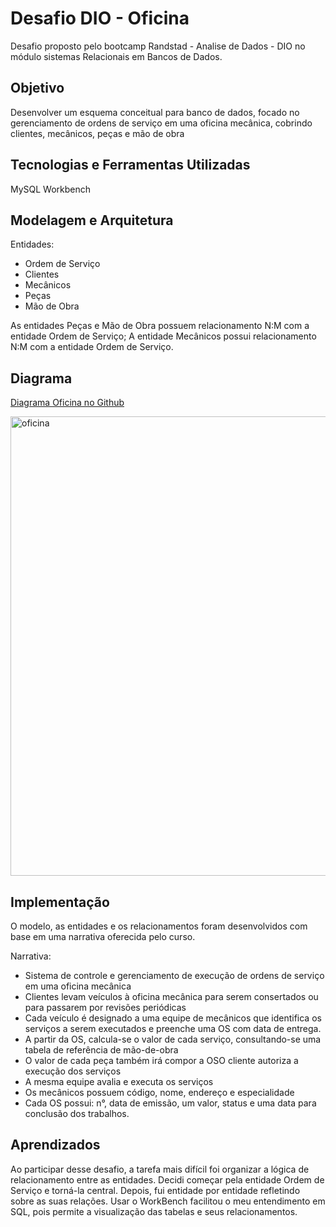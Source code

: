 # Desafio DIO - Oficina
Desafio proposto pelo bootcamp Randstad - Analise de Dados - DIO no módulo sistemas Relacionais em Bancos de Dados.


## Objetivo
Desenvolver um esquema conceitual para banco de dados, focado no gerenciamento de ordens de serviço em uma oficina mecânica, cobrindo clientes, mecânicos, peças e mão de obra

## Tecnologias e Ferramentas Utilizadas
MySQL Workbench

## Modelagem e Arquitetura
Entidades:
 - Ordem de Serviço
 - Clientes
 - Mecânicos
 - Peças
 - Mão de Obra

As entidades Peças e Mão de Obra possuem relacionamento N:M com a entidade Ordem de Serviço;
A entidade Mecânicos possui relacionamento N:M com a entidade Ordem de Serviço.

## Diagrama

[Diagrama Oficina no Github](https://github.com/Bleine/Desafio-DIO---Oficina/blob/main/oficina.png)

<img width="827" height="735" alt="oficina" src="https://github.com/user-attachments/assets/8f8d6e00-125e-4fbb-af29-dd192939f0b2" />

## Implementação
O modelo, as entidades e os relacionamentos foram desenvolvidos com base em uma narrativa oferecida pelo curso.

Narrativa:
- Sistema de controle e gerenciamento de execução de ordens de serviço em uma oficina mecânica
- Clientes levam veículos à oficina mecânica para serem consertados ou para passarem por revisões  periódicas
- Cada veículo é designado a uma equipe de mecânicos que identifica os serviços a serem executados e preenche uma OS com data de entrega.
- A partir da OS, calcula-se o valor de cada serviço, consultando-se uma tabela de referência de mão-de-obra
- O valor de cada peça também irá compor a OSO cliente autoriza a execução dos serviços
- A mesma equipe avalia e executa os serviços
- Os mecânicos possuem código, nome, endereço e especialidade
- Cada OS possui: n°, data de emissão, um valor, status e uma data para conclusão dos trabalhos.


## Aprendizados
Ao participar desse desafio, a tarefa mais difícil foi organizar a lógica de relacionamento entre as entidades.
Decidi começar pela entidade Ordem de Serviço e torná-la central. Depois, fui entidade por entidade refletindo sobre as suas relações. 
Usar o WorkBench facilitou o meu entendimento em SQL, pois permite a visualização das tabelas e seus relacionamentos.

